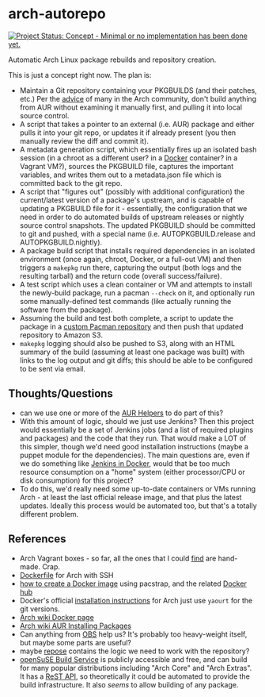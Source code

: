 arch-autorepo
=============

[![Project Status: Concept - Minimal or no implementation has been done yet.](http://www.repostatus.org/badges/0.1.0/concept.svg)](http://www.repostatus.org/#concept)

Automatic Arch Linux package rebuilds and repository creation.

This is just a concept right now. The plan is:

* Maintain a Git repository containing your PKGBUILDS (and their patches, etc.) Per the [advice](https://gist.github.com/jantman/e9a6b9ed360f67bb780e) of many in the Arch community, don't build anything from AUR without examining it manually first, and pulling it into local source control.
* A script that takes a pointer to an external (i.e. AUR) package and either pulls it into your git repo, or updates it if already present (you then manually review the diff and commit it).
* A metadata generation script, which essentially fires up an isolated bash session (in a chroot as a different user? in a [Docker](https://www.docker.com/) container? in a Vagrant VM?), sources the PKGBUILD file, captures the important variables, and writes them out to a metadata.json file which is committed back to the git repo.
* A script that "figures out" (possibly with additional configuration) the current/latest version of a package's upstream, and is capable of updating a PKGBUILD file for it - essentially, the configuration that we need in order to do automated builds of upstream releases or nightly source control snapshots. The updated PKGBUILD should be committed to git and pushed, with a special name (i.e. AUTOPKGBUILD.release and AUTOPKGBUILD.nightly).
* A package build script that installs required dependencies in an isolated environment (once again, chroot, Docker, or a full-out VM) and then triggers a `makepkg` run there, capturing the output (both logs and the resulting tarball) and the return code (overall success/failure).
* A test script which uses a clean container or VM and attempts to install the newly-build package, run a pacman `--check` on it, and optionally run some manually-defined test commands (like actually running the software from the package).
* Assuming the build and test both complete, a script to update the package in a [custom Pacman repository](https://wiki.archlinux.org/index.php/Pacman_tips#Custom_local_repository) and then push that updated repository to Amazon S3.
* `makepkg` logging should also be pushed to S3, along with an HTML summary of the build (assuming at least one package was built) with links to the log output and git diffs; this should be able to be configured to be sent via email.

Thoughts/Questions
-------------------

* can we use one or more of the [AUR Helpers](https://wiki.archlinux.org/index.php/AUR_helpers) to do part of this?
* With this amount of logic, should we just use Jenkins? Then this project would essentially be a set of Jenkins jobs (and a list of required plugins and packages) and the code that they run. That would make a LOT of this simpler, though we'd need good installation instructions (maybe a puppet module for the dependencies). The main questions are, even if we do something like [Jenkins in Docker](https://wiki.jenkins-ci.org/display/JENKINS/Installing+Jenkins+with+Docker), would that be too much resource consumption on a "home" system (either processor/CPU or disk consumption) for this project?
* To do this, we'd really need some up-to-date containers or VMs running Arch - at least the last official release image, and that plus the latest updates. Ideally this process would be automated too, but that's a totally different problem.

References
-----------
* Arch Vagrant boxes - so far, all the ones that I could [find](https://github.com/terrywang/vagrantboxes/blob/master/archlinux-x86_64.md) are hand-made. Crap.
* [Dockerfile](http://ebalaskas.gr/wiki/Dockerfile/archlinux/openssh) for Arch with SSH
* [how to create a Docker image](https://github.com/BlackIkeEagle/docker-images/blob/master/blackikeeagle/archlinux/create-docker-baseimg.sh) using pacstrap, and the related [Docker hub](https://registry.hub.docker.com/u/base/archlinux/)
* Docker's official [installation instructions](https://docs.docker.com/installation/archlinux/) for Arch just use `yaourt` for the git versions.
* [Arch wiki Docker page](https://wiki.archlinux.org/index.php/Docker)
* [Arch wiki AUR Installing Packages](https://wiki.archlinux.org/index.php/Arch_User_Repository#Installing_packages)
* Can anything from [OBS](http://openbuildservice.org/) help us? It's probably too heavy-weight itself, but maybe some parts are useful?
* maybe [repose](https://github.com/vodik/repose) contains the logic we need to work with the repository?
* [openSuSE Build Service](https://build.opensuse.org/) is publicly accessible and free, and can build for many popular distributions including "Arch Core" and "Arch Extras". It has a [ReST API](https://build.opensuse.org/apidocs/), so theoretically it could be automated to provide the build infrastructure. It also _seems_ to allow building of any package.
